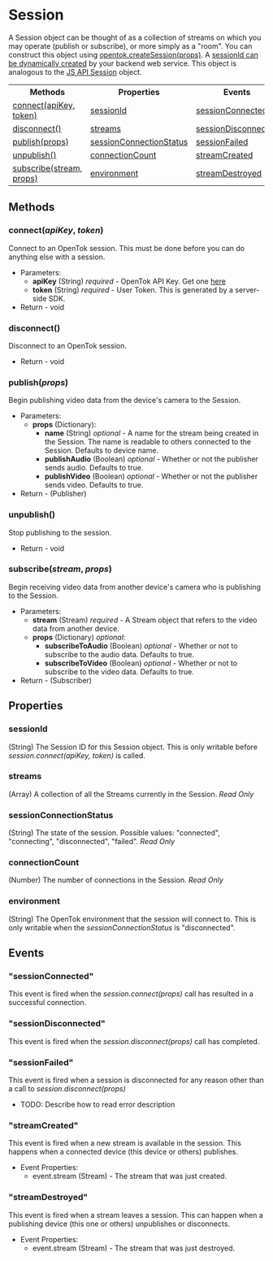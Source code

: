 # Session

A Session object can be thought of as a collection of streams on which you may operate (publish or subscribe), or more simply as a "room". 
You can construct this object using [opentok.createSession(props)](opentok.md#createsessionprops). A [sessionId can be dynamically created](http://www.tokbox.com/opentok/api/tools/js/documentation/overview/session_creation.html) by your backend web service.
This object is analogous to the [JS API Session](http://www.tokbox.com/opentok/api/tools/js/documentation/api/Session.html) object.

<nav>
  <table>
    <tr>
      <th>Methods</th>
      <th>Properties</th>
      <th>Events</th>
    </tr>
    <tr>
      <td><a href="#connectapikey-token">connect(apiKey, token)</a></td>
      <td><a href="#sessionid">sessionId</a></td>
      <td><a href="#sessionconnected">sessionConnected</a></td>
    </tr>
    <tr>
      <td><a href="#disconnect">disconnect()</a></td>
      <td><a href="#streams">streams</a></td>
      <td><a href="#sessiondisconnected">sessionDisconnected</a></td>
    </tr>
    <tr>
      <td><a href="#publishprops">publish(props)</a></td>
      <td><a href="#sessionconnectionstatus">sessionConnectionStatus</a></td>
      <td><a href="#sessionfailed">sessionFailed</a></td>
    </tr>
    <tr>
      <td><a href="#unpublish">unpublish()</a></td>
      <td><a href="#connectioncount">connectionCount</a></td>
      <td><a href="#streamcreated">streamCreated</a></td>
    </tr>
    <tr>
      <td><a href="#subscribestream-props">subscribe(stream, props)</a></td>
      <td><a href="#environment">environment</a></td>
      <td><a href="#streamdestroyed">streamDestroyed</a></td>
    </tr>
  </table>
</nav>

## Methods

### connect(_apiKey_, _token_)

Connect to an OpenTok session. This must be done before you can do anything else with a session.

*  Parameters:
    * __apiKey__ (String) _required_ - OpenTok API Key. Get one [here](http://www.tokbox.com/opentok/api/tools/js/apikey)
    * __token__ (String) _required_ - User Token. This is generated by a server-side SDK.
*  Return - void

### disconnect()

Disconnect to an OpenTok session.

*  Return - void

### publish(_props_)

Begin publishing video data from the device's camera to the Session.

*  Parameters:
    *  __props__ (Dictionary):
        * __name__ (String) _optional_ - A name for the stream being created in the Session. The name is readable to others connected to the Session. Defaults to device name.
        * __publishAudio__ (Boolean) _optional_ - Whether or not the publisher sends audio. Defaults to true.
        * __publishVideo__ (Boolean) _optional_ - Whether or not the publisher sends video. Defaults to true.
*  Return - (Publisher)

### unpublish()

Stop publishing to the session.

*  Return - void

### subscribe(_stream_, _props_)

Begin receiving video data from another device's camera who is publishing to the Session.

*  Parameters:
    *  __stream__ (Stream) _required_ - A Stream object that refers to the video data from another device.
    *  __props__ (Dictionary) _optional_:
        * __subscribeToAudio__ (Boolean) _optional_ - Whether or not to subscribe to the audio data. Defaults to true.
        * __subscribeToVideo__ (Boolean) _optional_ - Whether or not to subscribe to the video data. Defaults to true.
*  Return - (Subscriber)

## Properties

### sessionId

(String) The Session ID for this Session object. This is only writable before _session.connect(apiKey, token)_ is called.

### streams

(Array<Stream>) A collection of all the Streams currently in the Session. _Read Only_

### sessionConnectionStatus

(String) The state of the session. Possible values: "connected", "connecting", "disconnected", "failed". _Read Only_

### connectionCount

(Number) The number of connections in the Session. _Read Only_

### environment

(String) The OpenTok environment that the session will connect to. This is only writable when the _sessionConnectionStatus_ is "disconnected".

## Events

### "sessionConnected"

This event is fired when the _session.connect(props)_ call has resulted in a successful connection.

### "sessionDisconnected"

This event is fired when the _session.disconnect(props)_ call has completed.

### "sessionFailed"

This event is fired when a session is disconnected for any reason other than a call to _session.disconnect(props)_

*  TODO: Describe how to read error description

### "streamCreated"

This event is fired when a new stream is available in the session. This happens when a connected device (this device or others) publishes.

*  Event Properties:
    *  event.stream (Stream) - The stream that was just created.

### "streamDestroyed"

This event is fired when a stream leaves a session. This can happen when a publishing device (this one or others) unpublishes or disconnects.

*  Event Properties:
    *  event.stream (Stream) - The stream that was just destroyed.

